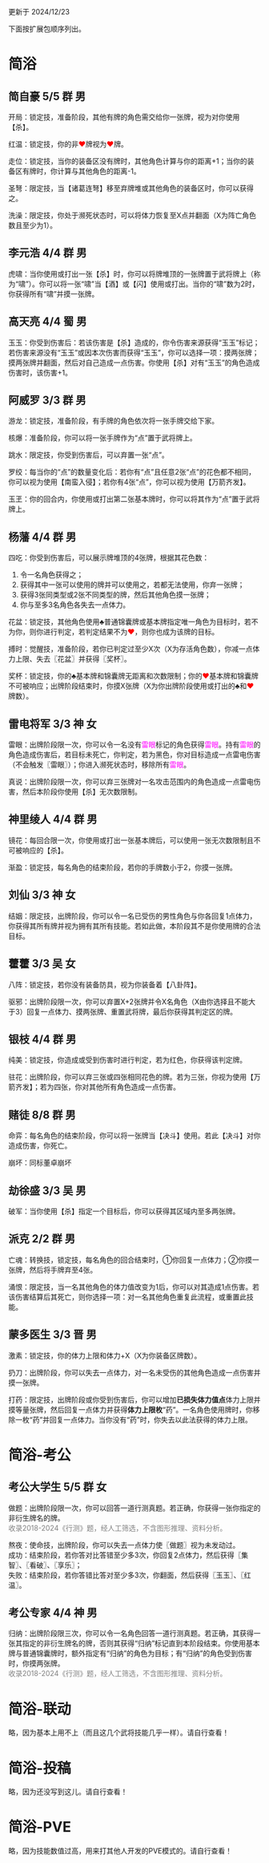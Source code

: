 更新于 2024/12/23

下面按扩展包顺序列出。

# 简浴

## 简自豪 5/5 群 男

开局：锁定技，准备阶段，其他有牌的角色需交给你一张牌，视为对你使用【杀】。

红温：锁定技，你的非<font color='red'>♥</font>牌视为<font color='red'>♥</font>牌。

走位：锁定技，当你的装备区没有牌时，其他角色计算与你的距离+1；当你的装备区有牌时，你计算与其他角色的距离-1。

圣弩：限定技，当【诸葛连弩】移至弃牌堆或其他角色的装备区时，你可以获得之。

洗澡：限定技，你处于濒死状态时，可以将体力恢复至X点并翻面（X为阵亡角色数且至少为1）。

## 李元浩 4/4 群 男

虎啸：当你使用或打出一张【杀】时，你可以将牌堆顶的一张牌置于武将牌上（称为“啸”）。你可以将一张“啸”当【酒】或【闪】使用或打出。当你的“啸”数为2时，你获得所有“啸”并摸一张牌。

## 高天亮 4/4 蜀 男

玉玉：你受到伤害后：若该伤害是【杀】造成的，你令伤害来源获得“玉玉”标记；若伤害来源没有“玉玉”或因本次伤害而获得“玉玉”，你可以选择一项：摸两张牌；摸两张牌并翻面，然后对自己造成一点伤害。你使用【杀】对有“玉玉”的角色造成伤害时，该伤害+1。

## 阿威罗 3/3 群 男

游龙：锁定技，准备阶段，有手牌的角色依次将一张手牌交给下家。

核爆：准备阶段，你可以将一张手牌作为“点”置于武将牌上。

跳水：限定技，你受到伤害后，可以弃置一张“点”。

罗绞：每当你的“点”的数量变化后：若你有“点”且任意2张“点”的花色都不相同，你可以视为使用【南蛮入侵】；若你有4张“点”，你可以视为使用【万箭齐发】。

玉玊：你的回合内，你使用或打出第二张基本牌时，你可以将其作为“点”置于武将牌上。

## 杨藩 4/4 群 男

四吃：你受到伤害后，可以展示牌堆顶的4张牌，根据其花色数：
1. 令一名角色获得之；
2. 获得其中一张可以使用的牌并可以使用之，若都无法使用，你弃一张牌；
3. 获得3张同类型或2张不同类型的牌，然后其他角色摸一张牌；
4. 你与至多3名角色各失去一点体力。

花盆：锁定技，其他角色使用♣普通锦囊牌或基本牌指定唯一角色为目标时，若不为你，则你进行判定，若判定结果不为<font color="red">♥</font>，则你也成为该牌的目标。

搏时：觉醒技，准备阶段，若你已判定过至少X次（X为存活角色数），你减一点体力上限、失去〖花盆〗并获得〖奖杯〗。

奖杯：锁定技，你的♣基本牌和锦囊牌无距离和次数限制；你的<font color="red">♥</font>基本牌和锦囊牌不可被响应；出牌阶段结束时，你摸X张牌（X为你出牌阶段使用或打出的♣和<font color="red">♥</font>牌数）。

## 雷电将军 3/3 神 女

雷眼：出牌阶段限一次，你可以令一名没有<font color="Fuchsia">雷眼</font>标记的角色获得<font color="Fuchsia">雷眼</font>。持有<font color="Fuchsia">雷眼</font>的角色造成伤害后，若目标未死亡，你判定，若为黑色，你对目标造成一点雷电伤害（不会触发〖雷眼〗）；你进入濒死状态时，移除所有<font color="Fuchsia">雷眼</font>。

真说：出牌阶段限一次，你可以弃三张牌对一名攻击范围内的角色造成一点雷电伤害，然后本阶段你使用【杀】无次数限制。

## 神里绫人 4/4 群 男

镜花：每回合限一次，你使用或打出一张基本牌后，可以使用一张无次数限制且不可被响应的【杀】。

渐盈：锁定技，每名角色的结束阶段，若你的手牌数小于2，你摸一张牌。

## 刘仙 3/3 神 女

结姻：限定技，出牌阶段，你可以令一名已受伤的男性角色与你各回复1点体力，你获得其所有牌并视为拥有其所有技能。若如此做，本阶段其不是你使用牌的合法目标。

## 藿藿 3/3 吴 女

八阵：锁定技，若你没有装备防具，视为你装备着【八卦阵】。

驱邪：出牌阶段限一次，你可以弃置X+2张牌并令X名角色（X由你选择且不能大于3）回复一点体力、摸两张牌、重置武将牌，最后你获得其判定区的牌。

## 银枝 4/4 群 男

纯美：锁定技，你造成或受到伤害时进行判定，若为红色，你获得该判定牌。

驻花：出牌阶段，你可以弃三张或四张相同花色的牌。若为三张，你视为使用【万箭齐发】；若为四张，你对其他所有角色造成一点伤害。

## 赌徒 8/8 群 男

命弈：每名角色的结束阶段，你可以将一张牌当【决斗】使用。若此【决斗】对你造成伤害，你死亡。

崩坏：同标董卓崩坏

## 劫徐盛 3/3 吴 男

破军：当你使用【杀】指定一个目标后，你可以获得其区域内至多两张牌。

## 派克 2/2 群 男

亡魂：转换技，锁定技，每名角色的回合结束时，①你回复一点体力；②你摸一张牌，然后将手牌弃至4张。

涌恨：限定技，当一名其他角色的体力值改变为1后，你可以对其造成1点伤害。若该伤害结算后其死亡，则你选择一项：对一名其他角色重复此流程，或重置此技能。

## 蒙多医生 3/3 晋 男

激素：锁定技，你的体力上限和体力+X（X为你装备区牌数）。

扔刀：出牌阶段，你可以失去一点体力，对一名未受伤的其他角色造成一点伤害并摸一张牌。

打药：限定技，出牌阶段或你受到伤害后，你可以增加<strong>已损失体力值点</strong>体力上限并摸等量张牌，然后回复一点体力并获得<strong>体力上限枚</strong>“药”。一名角色使用牌时，你移除一枚“药”并回复一点体力。当你没有“药”时，你失去以此法获得的体力上限。

# 简浴-考公

## 考公大学生 5/5 群 女

做题：出牌阶段限一次，你可以回答一道行测真题。若正确，你获得一张你指定的非衍生牌名的牌。<br><font color="grey">收录2018-2024《行测》题，经人工筛选，不含图形推理、资料分析。</font>

熬夜：使命技，出牌阶段，你可以失去一点体力使〖做题〗视为未发动过。<br>
成功：结束阶段，若你答对比答错至少多3次，你回复2点体力，然后获得〖集智〗、〖看破〗、〖享乐〗；<br>
失败：结束阶段，若你答错比答对至少多3次，你翻面，然后获得〖玉玉〗、〖红温〗。

## 考公专家 4/4 神 男

归纳：出牌阶段限三次，你可以令一名角色回答一道行测真题。若正确，其获得一张其指定的非衍生牌名的牌，否则其获得“归纳”标记直到本阶段结束。你使用基本牌与普通锦囊牌时，额外指定有“归纳”的角色为目标；有“归纳”的角色受到伤害时，你摸两张牌。<br><font color="grey">收录2018-2024《行测》题，经人工筛选，不含图形推理、资料分析。</font>

# 简浴-联动

略，因为基本上用不上（而且这几个武将技能几乎一样）。请自行查看！

# 简浴-投稿

略，因为还没写到这儿。请自行查看！

# 简浴-PVE

略，因为技能数值过高，用来打其他人开发的PVE模式的。请自行查看！

